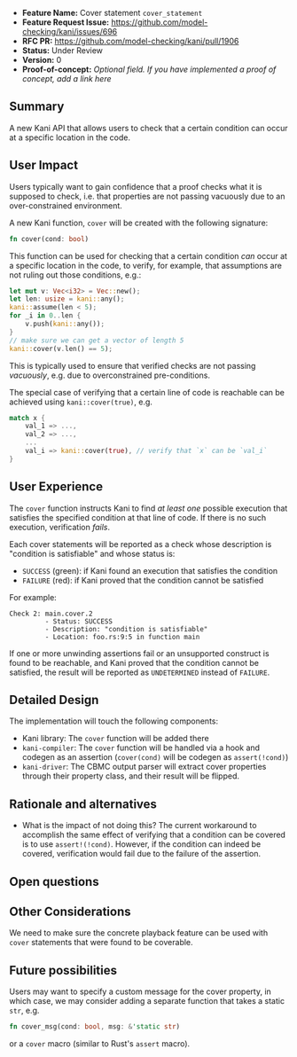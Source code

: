- **Feature Name:** Cover statement `cover_statement`
- **Feature Request Issue:** <https://github.com/model-checking/kani/issues/696>
- **RFC PR:** <https://github.com/model-checking/kani/pull/1906>
- **Status:** Under Review
- **Version:** 0
- **Proof-of-concept:** *Optional field. If you have implemented a proof of concept, add a link here*

## Summary

A new Kani API that allows users to check that a certain condition can occur at a specific location in the code.

## User Impact

Users typically want to gain confidence that a proof checks what it is supposed to check, i.e. that properties are not passing vacuously due to an over-constrained environment.

A new Kani function, `cover` will be created with the following signature:
```rust
fn cover(cond: bool)
```
This function can be used for checking that a certain condition _can_ occur at a specific location in the code, to verify, for example, that assumptions are not ruling out those conditions, e.g.:
```rust
let mut v: Vec<i32> = Vec::new();
let len: usize = kani::any();
kani::assume(len < 5);
for _i in 0..len {
    v.push(kani::any());
}
// make sure we can get a vector of length 5
kani::cover(v.len() == 5);
```
This is typically used to ensure that verified checks are not passing _vacuously_, e.g. due to overconstrained pre-conditions.

The special case of verifying that a certain line of code is reachable can be achieved using `kani::cover(true)`, e.g.
```rust
match x {
    val_1 => ...,
    val_2 => ...,
    ...
    val_i => kani::cover(true), // verify that `x` can be `val_i`
}
```

## User Experience

The `cover` function instructs Kani to find _at least one_ possible execution that satisfies the specified condition at that line of code. If there is no such execution, verification *fails*.

Each cover statements will be reported as a check whose description is "condition is satisfiable" and whose status is:
- `SUCCESS` (green): if Kani found an execution that satisfies the condition
- `FAILURE` (red): if Kani proved that the condition cannot be satisfied

For example:
```
Check 2: main.cover.2
         - Status: SUCCESS
         - Description: "condition is satisfiable"
         - Location: foo.rs:9:5 in function main
```

If one or more unwinding assertions fail or an unsupported construct is found to be reachable, and Kani proved that the condition cannot be satisfied, the result will be reported as `UNDETERMINED` instead of `FAILURE`.

## Detailed Design

The implementation will touch the following components:
- Kani library: The `cover` function will be added there
- `kani-compiler`: The `cover` function will be handled via a hook and codegen as an assertion (`cover(cond)` will be codegen as `assert(!cond)`)
- `kani-driver`: The CBMC output parser will extract cover properties through their property class, and their result will be flipped.

## Rationale and alternatives

- What is the impact of not doing this?
The current workaround to accomplish the same effect of verifying that a condition can be covered is to use `assert!(!cond)`.
However, if the condition can indeed be covered, verification would fail due to the failure of the assertion.

## Open questions

## Other Considerations

We need to make sure the concrete playback feature can be used with `cover` statements that were found to be coverable.

## Future possibilities

Users may want to specify a custom message for the cover property, in which case, we may consider adding a separate function that takes a static `str`, e.g.
```rust
fn cover_msg(cond: bool, msg: &'static str)
```
or a `cover` macro (similar to Rust's `assert` macro).
